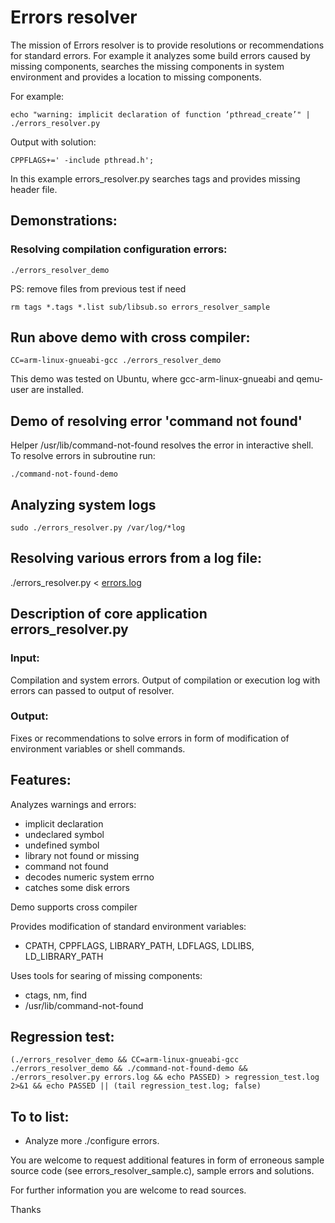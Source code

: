 # Errors resolver

The mission of Errors resolver is to provide resolutions or recommendations for standard errors. For example it analyzes some build errors caused by missing components, searches the missing components in system environment and provides a location to missing components.

For example:
```
echo "warning: implicit declaration of function ‘pthread_create’" | ./errors_resolver.py
```
Output with solution:
```
CPPFLAGS+=' -include pthread.h';
```
In this example errors_resolver.py searches tags and provides missing header file.

## Demonstrations:

### Resolving compilation configuration errors:
```
./errors_resolver_demo
```
PS: remove files from previous test if need 
```
rm tags *.tags *.list sub/libsub.so errors_resolver_sample
```
## Run above demo with cross compiler:
```
CC=arm-linux-gnueabi-gcc ./errors_resolver_demo
```
This demo was tested on Ubuntu, where gcc-arm-linux-gnueabi and qemu-user are installed.

## Demo of resolving error 'command not found'

Helper /usr/lib/command-not-found resolves the error in interactive shell.
To resolve errors in subroutine run:
```
./command-not-found-demo
```
## Analyzing system logs
```
sudo ./errors_resolver.py /var/log/*log
```
## Resolving various errors from a log file:

 ./errors_resolver.py < [errors.log](https://github.com/makelinux/errors_resolver/blob/master/errors.log)

## Description of core application errors_resolver.py

### Input:

Compilation and system errors.
Output of compilation or execution log with errors can passed to output of resolver.

### Output:

Fixes or recommendations to solve errors in form of modification of environment variables or shell commands.

## Features:

Analyzes warnings and errors:
* implicit declaration
* undeclared symbol
* undefined symbol
* library not found or missing
* command not found
* decodes numeric system errno
* catches some disk errors

Demo supports cross compiler

Provides modification of standard environment variables:
* CPATH, CPPFLAGS, LIBRARY_PATH, LDFLAGS, LDLIBS, LD_LIBRARY_PATH

Uses tools for searing of missing components:
* ctags, nm, find
* /usr/lib/command-not-found

## Regression test:
```
(./errors_resolver_demo && CC=arm-linux-gnueabi-gcc ./errors_resolver_demo && ./command-not-found-demo && ./errors_resolver.py errors.log && echo PASSED) > regression_test.log 2>&1 && echo PASSED || (tail regression_test.log; false)
```
## To to list:
* Analyze more ./configure errors.

You are welcome to request additional features in form of erroneous sample source code (see errors_resolver_sample.c), sample errors and solutions.

For further information you are welcome to read sources.

Thanks

